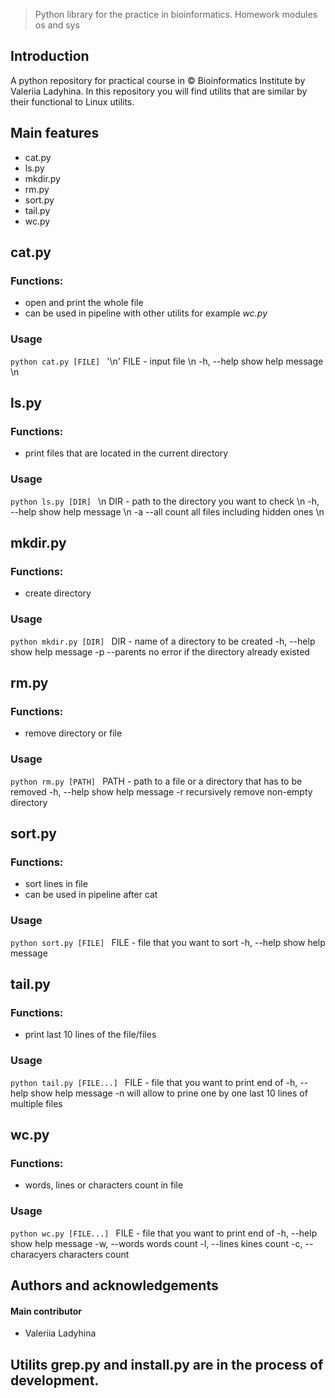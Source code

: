 > Python library for the practice in bioinformatics. Homework modules os and sys

## Introduction
A python repository for practical course in © Bioinformatics Institute by Valeriia Ladyhina.
In this repository you will find utilits that are similar by their functional to Linux utilits.

## Main features
* cat.py
* ls.py
* mkdir.py
* rm.py
* sort.py
* tail.py
* wc.py

## cat.py 

### Functions: 
* open and print the whole file
* can be used in pipeline with other utilits for example _wc.py_

### Usage
`python cat.py [FILE] ` '\n'
FILE - input file \n
 -h, --help  show help message \n 
 
## ls.py 

### Functions: 
* print files that are located in the current directory

### Usage
`python ls.py [DIR] ` \n
DIR - path to the directory you want to check \n
 -h, --help  show help message \n
 -a --all    count all files including hidden ones  \n
 
## mkdir.py 

### Functions: 
* create directory

### Usage
`python mkdir.py [DIR] `
DIR - name of a directory to be created
 -h, --help  show help message
 -p --parents  no error if the directory already existed
 
## rm.py 

### Functions: 
* remove directory or file

### Usage
`python rm.py [PATH] `
PATH - path to a file or a directory that has to be removed
 -h, --help  show help message
 -r  recursively remove non-empty directory
 
## sort.py 

### Functions: 
* sort lines in file
* can be used in pipeline after cat

### Usage
`python sort.py [FILE] `
FILE - file that you want to sort
 -h, --help  show help message
 
## tail.py 

### Functions: 
* print last 10 lines of the file/files

### Usage
`python tail.py [FILE...] `
FILE - file that you want to print end of
 -h, --help  show help message
 -n will allow to prine one by one last 10 lines of multiple files
 
## wc.py 

### Functions: 
* words, lines or characters count in file

### Usage
`python wc.py [FILE...] `
FILE - file that you want to print end of
 -h, --help  show help message
 -w, --words words count
 -l, --lines kines count
 -c, --characyers characters count


## Authors and acknowledgements
#### Main contributor
* Valeriia Ladyhina

## Utilits __grep.py__ and __install.py__ are in the process of development.
